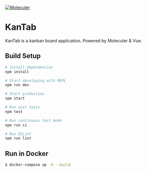 [![Moleculer](https://img.shields.io/badge/Powered%20by-Moleculer-green.svg?colorB=0e83cd)](https://moleculer.services)

# KanTab
KanTab is a kanban board application. Powered by Moleculer &amp; Vue.

## Build Setup

``` bash
# Install dependencies
npm install

# Start developing with REPL
npm run dev

# Start production
npm start

# Run unit tests
npm test

# Run continuous test mode
npm run ci

# Run ESLint
npm run lint
```

## Run in Docker

```bash
$ docker-compose up -d --build
```
